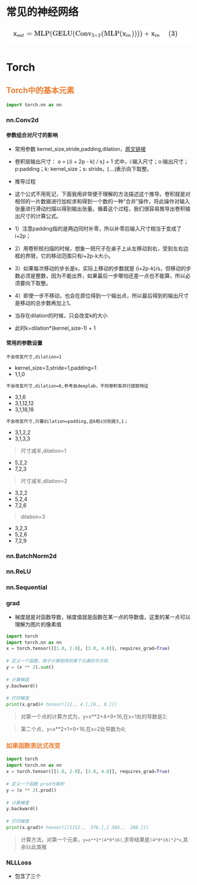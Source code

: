 # 常见的神经网络
![](./imgs/mixtransformer.png)
# Torch

<h2 style="color: #ed7d31">Torch中的基本元素</h2>

``` python
import torch.nn as nn
```

### nn.Conv2d
#### 参数组合对尺寸的影响

- 常用参数 kernel_size,stride,padding,dilation，[原文链接](https://blog.csdn.net/Brikie/article/details/112313143)
- 卷积层输出尺寸： o = ⌊(i + 2p - k) / s⌋ + 1
式中，i:输入尺寸；o:输出尺寸；p:padding；k: kernel_size；s: stride。⌊…⌋表示向下取整。

- 推导过程
- 这个公式不用死记，下面我用非常便于理解的方法描述这个推导。卷积就是对相邻的一片数据进行加权求和得到一个数的一种“合并”操作，将此操作对输入张量进行滑动扫描以得到输出张量。循着这个过程，我们很容易推导出卷积输出尺寸的计算公式。
- 1）注意padding指的是两边同时补零，所以补零后输入尺寸相当于变成了i+2p；
- 2）用卷积核扫描的时候，想象一把尺子在桌子上从左移动到右，受到左右边框的界限，它的移动范围只有i+2p-k大小。
- 3）如果每次移动的步长是s，实际上移动的步数就是 (i+2p-k)/s，但移动的步数必须是整数，因为不能出界，如果最后一步哪怕还差一点也不能算，所以必须要向下取整。
- 4）即使一步不移动，也会在原位得到一个输出点，所以最后得到的输出尺寸是移动的总步数再加上1。
- 当存在dilation的时候，只会改变k的大小
- 此时k=dilation*(kernel_size-1) + 1

#### 常用的参数设置
```{warning}
不会改变尺寸,dilation=1
```
- kernel_size=3,stride=1,padding=1
- 1,1,0
```{warning}
不会改变尺寸,dilation=6,参考自deeplab，不同卷积率并行提取特征
```
- 3,1,6
- 3,1,12,12
- 3,1,18,18
```{warning}
不会改变尺寸,只要dilation=padding,且k和s分别是3,1；
```
- 3,1,2,2
- 3,1,3,3

> 尺寸减半,dilation=1
- 5,2,2
- 7,2,3
> 尺寸减半,dilation=2
- 3,2,2
- 5,2,4
- 7,2,6
> dilation=3
- 3,2,3
- 5,2,6
- 7,2,9
### nn.BatchNorm2d


### nn.ReLU
### nn.Sequential

### grad
- 梯度就是对函数导数，梯度值就是函数在某一点的导数值，这里的某一点可以理解为图片的像素值
``` python
import torch
import torch.nn as nn
x = torch.tensor([[1.0, 2.0], [3.0, 4.0]], requires_grad=True)

# 定义一个函数，用于计算矩阵的某个元素的平方和
y = (x ** 2).sum()

# 计算梯度
y.backward()

# 打印梯度
print(x.grad)# tensor([[2., 4.],[6., 8.]])
```

> 对第一个点的计算方式为，y=x**2+4+9+16,在x=1处的导数是2;

> 第二个点，y=x**2+1+9+16,在x=2处导数为4;

<h3 style="color: #ed7d31">如果函数表达式改变</h3>

``` python
import torch
import torch.nn as nn
x = torch.tensor([[1.0, 2.0], [3.0, 4.0]], requires_grad=True)

# 定义一个函数 prod为乘积
y = (x ** 2).prod()

# 计算梯度
y.backward()

# 打印梯度
print(x.grad)# tensor([[1152.,  576.],[ 384.,  288.]])
```
> 计算方法，对第一个元素，`y=x**2*(4*9*16)`,求导结果是`(4*9*16)*2*x`,其余以此类推

### NLLLoss
- 包含了三个
